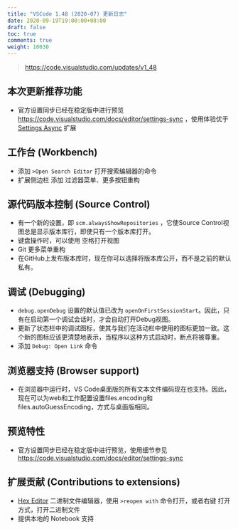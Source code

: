 ```yaml
---
title: "VSCode 1.48 (2020-07) 更新日志"
date: 2020-09-19T19:00:00+08:00
draft: false
toc: true
comments: true
weight: 10030
---
```


> https://code.visualstudio.com/updates/v1_48

## 本次更新推荐功能

* 官方设置同步已经在稳定版中进行预览 https://code.visualstudio.com/docs/editor/settings-sync ，使用体验优于 [Settings Async](https://marketplace.visualstudio.com/items?itemName=Shan.code-settings-sync) 扩展

## 工作台 (Workbench)

* 添加 `>Open Search Editor` 打开搜索编辑器的命令
* 扩展侧边栏 添加 过滤器菜单、更多按钮重构

## 源代码版本控制 (Source Control)

* 有一个新的设置，即 `scm.alwaysShowRepositories` ，它使Source Control视图总是显示版本库行，即使只有一个版本库打开。
* 键盘操作时，可以使用 空格打开视图
* Git 更多菜单重构
* 在GitHub上发布版本库时，现在你可以选择将版本库公开，而不是之前的默认私有。

## 调试 (Debugging)

* `debug.openDebug` 设置的默认值已改为 `openOnFirstSessionStart`。因此，只有在启动第一个调试会话时，才会自动打开Debug视图。
* 更新了状态栏中的调试图标，使其与我们在活动栏中使用的图标更加一致。这个新的图标应该更清楚地表示，当程序以这种方式启动时，断点将被尊重。
* 添加 `Debug: Open Link` 命令

## 浏览器支持 (Browser support)

* 在浏览器中运行时，VS Code桌面版的所有文本文件编码现在也支持。因此，现在可以为web和工作配置设置files.encoding和files.autoGuessEncoding，方式与桌面版相同。

## 预览特性

* 官方设置同步已经在稳定版中进行预览，使用细节参见 https://code.visualstudio.com/docs/editor/settings-sync

## 扩展贡献 (Contributions to extensions)

* [Hex Editor](https://marketplace.visualstudio.com/items?itemName=ms-vscode.hexeditor) 二进制文件编辑器，使用 `>reopen with` 命令打开，或者右键 打开方式，打开二进制文件
* 提供本地的 Notebook 支持
